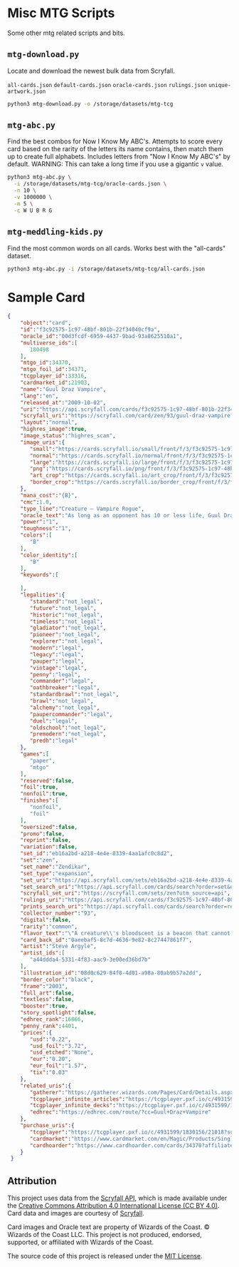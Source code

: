 # Misc MTG Scripts
Some other mtg related scripts and bits.

## `mtg-download.py`
Locate and download the newest bulk data from Scryfall.

`all-cards.json`  `default-cards.json`  `oracle-cards.json`  `rulings.json`  `unique-artwork.json`


```sh
python3 mtg-download.py -o /storage/datasets/mtg-tcg
```

## `mtg-abc.py`
Find the best combos for Now I Know My ABC's. Attempts to score every card based on the rarity of the letters its name contains, then match them up to create full alphabets. Includes letters from "Now I Know My ABC's" by default. WARNING: This can take a long time if you use a gigantic `v` value.
```sh
python3 mtg-abc.py \
  -i /storage/datasets/mtg-tcg/oracle-cards.json \
  -n 10 \
  -v 1000000 \
  -m 5 \
  -c W U B R G
```
## `mtg-meddling-kids.py`
Find the most common words on all cards. Works best with the "all-cards" dataset. 
```sh
python3 mtg-abc.py -i /storage/datasets/mtg-tcg/all-cards.json
```


# Sample Card

```json
{
    "object":"card",
    "id":"f3c92575-1c97-48bf-801b-22f34040cf9a",
    "oracle_id":"00d3fcdf-6959-4437-9bad-93a8625510a1",
    "multiverse_ids":[
       180498
    ],
    "mtgo_id":34370,
    "mtgo_foil_id":34371,
    "tcgplayer_id":33316,
    "cardmarket_id":21903,
    "name":"Guul Draz Vampire",
    "lang":"en",
    "released_at":"2009-10-02",
    "uri":"https://api.scryfall.com/cards/f3c92575-1c97-48bf-801b-22f34040cf9a",
    "scryfall_uri":"https://scryfall.com/card/zen/93/guul-draz-vampire?utm_source=api",
    "layout":"normal",
    "highres_image":true,
    "image_status":"highres_scan",
    "image_uris":{
       "small":"https://cards.scryfall.io/small/front/f/3/f3c92575-1c97-48bf-801b-22f34040cf9a.jpg?1562618316",
       "normal":"https://cards.scryfall.io/normal/front/f/3/f3c92575-1c97-48bf-801b-22f34040cf9a.jpg?1562618316",
       "large":"https://cards.scryfall.io/large/front/f/3/f3c92575-1c97-48bf-801b-22f34040cf9a.jpg?1562618316",
       "png":"https://cards.scryfall.io/png/front/f/3/f3c92575-1c97-48bf-801b-22f34040cf9a.png?1562618316",
       "art_crop":"https://cards.scryfall.io/art_crop/front/f/3/f3c92575-1c97-48bf-801b-22f34040cf9a.jpg?1562618316",
       "border_crop":"https://cards.scryfall.io/border_crop/front/f/3/f3c92575-1c97-48bf-801b-22f34040cf9a.jpg?1562618316"
    },
    "mana_cost":"{B}",
    "cmc":1.0,
    "type_line":"Creature — Vampire Rogue",
    "oracle_text":"As long as an opponent has 10 or less life, Guul Draz Vampire gets +2/+1 and has intimidate. (It can't be blocked except by artifact creatures and/or creatures that share a color with it.)",
    "power":"1",
    "toughness":"1",
    "colors":[
       "B"
    ],
    "color_identity":[
       "B"
    ],
    "keywords":[
       
    ],
    "legalities":{
       "standard":"not_legal",
       "future":"not_legal",
       "historic":"not_legal",
       "timeless":"not_legal",
       "gladiator":"not_legal",
       "pioneer":"not_legal",
       "explorer":"not_legal",
       "modern":"legal",
       "legacy":"legal",
       "pauper":"legal",
       "vintage":"legal",
       "penny":"legal",
       "commander":"legal",
       "oathbreaker":"legal",
       "standardbrawl":"not_legal",
       "brawl":"not_legal",
       "alchemy":"not_legal",
       "paupercommander":"legal",
       "duel":"legal",
       "oldschool":"not_legal",
       "premodern":"not_legal",
       "predh":"legal"
    },
    "games":[
       "paper",
       "mtgo"
    ],
    "reserved":false,
    "foil":true,
    "nonfoil":true,
    "finishes":[
       "nonfoil",
       "foil"
    ],
    "oversized":false,
    "promo":false,
    "reprint":false,
    "variation":false,
    "set_id":"eb16a2bd-a218-4e4e-8339-4aa1afc0c8d2",
    "set":"zen",
    "set_name":"Zendikar",
    "set_type":"expansion",
    "set_uri":"https://api.scryfall.com/sets/eb16a2bd-a218-4e4e-8339-4aa1afc0c8d2",
    "set_search_uri":"https://api.scryfall.com/cards/search?order=set&q=e%3Azen&unique=prints",
    "scryfall_set_uri":"https://scryfall.com/sets/zen?utm_source=api",
    "rulings_uri":"https://api.scryfall.com/cards/f3c92575-1c97-48bf-801b-22f34040cf9a/rulings",
    "prints_search_uri":"https://api.scryfall.com/cards/search?order=released&q=oracleid%3A00d3fcdf-6959-4437-9bad-93a8625510a1&unique=prints",
    "collector_number":"93",
    "digital":false,
    "rarity":"common",
    "flavor_text":"\"A creature\\'s bloodscent is a beacon that cannot be disguised.\"",
    "card_back_id":"0aeebaf5-8c7d-4636-9e82-8c27447861f7",
    "artist":"Steve Argyle",
    "artist_ids":[
       "a44ddda4-5331-4f83-aac9-3e00ed36bd7b"
    ],
    "illustration_id":"08d0c629-84f0-4d01-a98a-80ab9b57a2dd",
    "border_color":"black",
    "frame":"2003",
    "full_art":false,
    "textless":false,
    "booster":true,
    "story_spotlight":false,
    "edhrec_rank":16866,
    "penny_rank":4401,
    "prices":{
       "usd":"0.22",
       "usd_foil":"3.72",
       "usd_etched":"None",
       "eur":"0.20",
       "eur_foil":"1.57",
       "tix":"0.03"
    },
    "related_uris":{
       "gatherer":"https://gatherer.wizards.com/Pages/Card/Details.aspx?multiverseid=180498&printed=false",
       "tcgplayer_infinite_articles":"https://tcgplayer.pxf.io/c/4931599/1830156/21018?subId1=api&trafcat=infinite&u=https%3A%2F%2Finfinite.tcgplayer.com%2Fsearch%3FcontentMode%3Darticle%26game%3Dmagic%26partner%3Dscryfall%26q%3DGuul%2BDraz%2BVampire",
       "tcgplayer_infinite_decks":"https://tcgplayer.pxf.io/c/4931599/1830156/21018?subId1=api&trafcat=infinite&u=https%3A%2F%2Finfinite.tcgplayer.com%2Fsearch%3FcontentMode%3Ddeck%26game%3Dmagic%26partner%3Dscryfall%26q%3DGuul%2BDraz%2BVampire",
       "edhrec":"https://edhrec.com/route/?cc=Guul+Draz+Vampire"
    },
    "purchase_uris":{
       "tcgplayer":"https://tcgplayer.pxf.io/c/4931599/1830156/21018?subId1=api&u=https%3A%2F%2Fwww.tcgplayer.com%2Fproduct%2F33316%3Fpage%3D1",
       "cardmarket":"https://www.cardmarket.com/en/Magic/Products/Singles/Zendikar/Guul-Draz-Vampire?referrer=scryfall&utm_campaign=card_prices&utm_medium=text&utm_source=scryfall",
       "cardhoarder":"https://www.cardhoarder.com/cards/34370?affiliate_id=scryfall&ref=card-profile&utm_campaign=affiliate&utm_medium=card&utm_source=scryfall"
    }
 }
```

## Attribution
This project uses data from the [Scryfall API](https://scryfall.com/docs/api), which is made available under the [Creative Commons Attribution 4.0 International License (CC BY 4.0)](https://creativecommons.org/licenses/by/4.0/). Card data and images are courtesy of [Scryfall](https://scryfall.com).

Card images and Oracle text are property of Wizards of the Coast. © Wizards of the Coast LLC. This project is not produced, endorsed, supported, or affiliated with Wizards of the Coast.

The source code of this project is released under the [MIT License](LICENSE).
